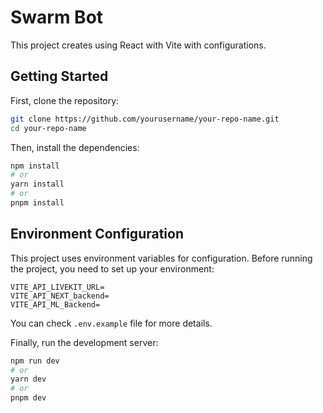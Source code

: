 # Swarm Bot

This project creates using React with Vite with configurations.

## Getting Started

First, clone the repository:

```bash
git clone https://github.com/yourusername/your-repo-name.git
cd your-repo-name
```

Then, install the dependencies:

```bash
npm install
# or
yarn install
# or
pnpm install
```

## Environment Configuration
This project uses environment variables for configuration. Before running the project, you need to set up your environment:

```
VITE_API_LIVEKIT_URL=
VITE_API_NEXT_backend=
VITE_API_ML_Backend=
```

You can check `.env.example` file for more details.

Finally, run the development server:

```bash
npm run dev
# or
yarn dev
# or
pnpm dev
```



